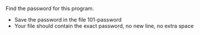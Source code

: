 Find the password for this program.

- Save the password in the file 101-password
- Your file should contain the exact password, no new line, no extra space

```
